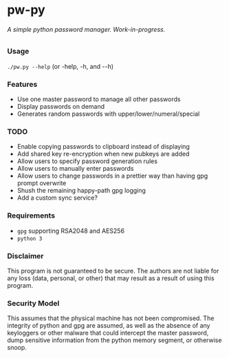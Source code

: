 # pw-py
###### A simple python password manager. Work-in-progress.

### Usage
`./pw.py --help` (or -help, -h, and --h)


### Features
- Use one master password to manage all other passwords
- Display passwords on demand
- Generates random passwords with upper/lower/numeral/special

### TODO
- Enable copying passwords to clipboard instead of displaying
- Add shared key re-encryption when new pubkeys are added
- Allow users to specify password generation rules
- Allow users to manually enter passwords
- Allow users to change passwords in a prettier way than having gpg prompt overwrite
- Shush the remaining happy-path gpg logging
- Add a custom sync service?

### Requirements
- `gpg` supporting RSA2048 and AES256
- `python 3`

### Disclaimer
This program is not guaranteed to be secure. The authors are not liable for any loss (data, personal, or other) that may result as a result of using this program.

### Security Model
This assumes that the physical machine has not been compromised. The integrity of python and gpg are assumed, as well as the absence of any keyloggers or other malware that could intercept the master password, dump sensitive information from the python memory segment, or otherwise snoop.

